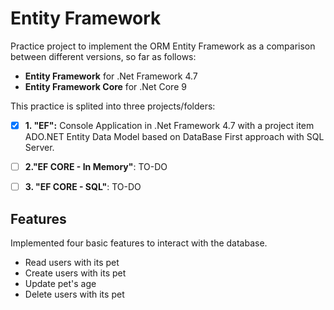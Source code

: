 
# Entity Framework

Practice project to implement the ORM Entity Framework as a comparison between different versions, so far as follows:

- **Entity Framework** for .Net Framework 4.7
- **Entity Framework Core** for .Net Core 9

This practice is splited into three projects/folders:

- [x]  **1. "EF":** Console Application in .Net Framework 4.7 with a project item ADO.NET Entity Data Model based on DataBase First approach with SQL Server.

- [ ] **2."EF CORE - In Memory"**: TO-DO

- [ ] **3. "EF CORE - SQL"**: TO-DO



## Features

Implemented four basic features to interact with the database. 

- Read users with its pet
- Create users with its pet
- Update pet's age
- Delete users with its pet

